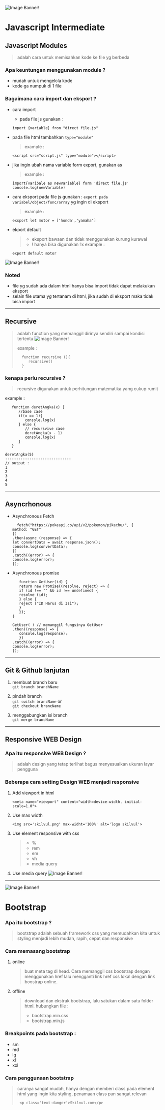 ![Image Banner!](assets/js-banner-intermediate.png "Javascript")
# **Javascript Intermediate**
## Javascript Modules
> adalah cara untuk memisahkan kode ke file yg berbeda

### Apa keuntungan menggunakan module ?
- mudah untuk mengelola kode
- kode ga numpuk di 1 file

### Bagaimana cara import dan eksport ?
   - cara import
     - pada file js gunakan :
     ```
     import {variable} from "direct file.js"
     ```
   
   - pada file html tambahkan
   ```type="module"```
     > example : 
     ``` 
     <script src="script.js" type="module"></script>
     ```

   - jika ingin ubah nama variable form export, gunakan as
     > example : 
     
     ```
     import{varibale as newVariable} form 'direct file.js'
     console.log(newVariable)
     ```

   - cara eksport
   pada file js gunakan :
   ```export pada variabel/object/func/array``` yg ingin di eksport
      > example : 
      ``` 
      exsport let motor = ['honda','yamaha']
      ```
   
   - ekport default
      > - eksport bawaan dan tidak menggunakan kurung kurawal
      >  - ! hanya bisa digunakan 1x
      > example : 
        ```
        export default motor
        ```
   ![Image Banner!](assets/modules.png "Javascript")

### **Noted**
- file yg sudah ada dalam html hanya bisa import tidak dapat melakukan eksport
- selain file utama yg tertanam di html, jika sudah di eksport maka tidak bisa import
---
## Recursive
> adalah function yang memanggil dirinya sendiri sampai kondisi tertentu
![Image Banner!](assets/recursive.png "Javascript")
>
> example :
>    ```
>      function recursive (){
>         recursive()
>      }
>    ```

### kenapa perlu recursive ?
> recursive digunakan untuk perhitungan matematika yang cukup rumit

example :
   ```
      function deretAngka(x) {
         //base case
         if(x == 1){
            console.log(x)
         } else {
            // recursvive case
            deretAngka(x - 1)
            console.log(x)
         }   
      }

   deretAngka(5)
   ------------------------------
   // output :
   1
   2
   3
   4
   5

   ```
---
## Asyncrhonous 
- Asynchronous Fetch
   ```
     fetch("https://pokeapi.co/api/v2/pokemon/pikachu/", {
  method: "GET"
  })
   .then(async (response) => {
  let convertData = await response.json();
  console.log(convertData);
  })
  .catch((error) => {
  console.log(error);
  });
   ```
- Asynchronous promise
   ```
      function GetUser(id) {
      return new Promise((resolve, reject) => {
      if (id !== "" && id !== undefined) {
      resolve (id);
      } else {
      reject ("ID Harus di Isi");
      }
      });
   }
   
   GetUser( ) // memanggil fungsinya GetUser
   .then((response) => {
      console.log(response);
      })
   .catch((error) => {
   console.log(error);
   });
   ```
---
## Git & Github lanjutan
1. membuat branch baru  
   ```git branch branchName```

2. pindah branch   
   ```git switch brancName```
   or  
   ```git checkout brancName```
3. menggabungkan isi branch  
   ```git merge brancName```
   
----

## Responsive WEB Design 
### Apa itu responsive WEB Design ?
> adalah design yang tetap terlihat bagus menyesuaikan ukuran layar pengguna

### Beberapa cara setting Design WEB menjadi responsive
1. Add viewport in html
   ```
   <meta name="viewport" content="width=device-width, initial-scale=1.0">
   ```
2. Use max width
    ```
    <img src='skilvul.png' max-widht='100%' alt='logo skilvul'>
    ```
3. Use element responsive with css
   > - %
   > - rem
   > - em
   > - vh
   > - media query
   > 

4. Use media query
![Image Banner!](assets/css-media.png "media query")



----
![Image Banner!](assets/bst-banner.png "Bootstrap")
# **Bootstrap**
### Apa itu bootstrap ?
> bootstrap adalah sebuah framework css yang memudahkan kita untuk styling menjadi lebih mudah, rapih, cepat dan responsive

### Cara memasang bootstrap
1. online
   > buat meta tag di head. Cara memanggil css bootstrap dengan menggunakan href lalu mengganti link href css lokal dengan link boostrap online.

2. offline
   > download dan ekstrak bootstrap, lalu satukan dalam satu folder html. hubungkan file :
   > - bootstrap.min.css
   > - bootstrap.min.js
   

### Breakpoints pada bootstrap :
- sm
- md
- lg
- xl
- xxl

### Cara penggunaan bootstrap
> caranya sangat mudah, hanya dengan memberi class pada element html yang ingin kita styling, penamaan class pun sangat relevan 
>
>  ```
>   <p class='text-danger'>Skilvul.com</p>
> ```

